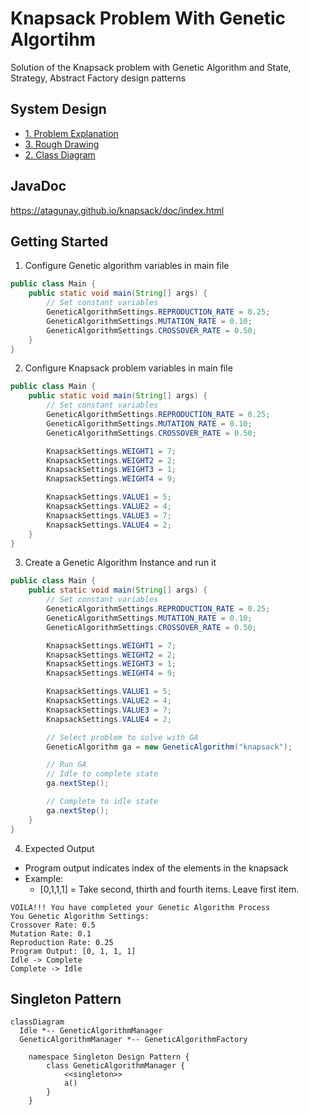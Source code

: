 # Knapsack Problem With Genetic Algortihm

Solution of the Knapsack problem with Genetic Algorithm and State, Strategy,
Abstract Factory design patterns

## System Design

* [1. Problem Explanation](/systemDesign/knapsack.md)
* [3. Rough Drawing](https://miro.com/app/board/uXjVNGdVCg4=/?share_link_id=657114321129)
* [2. Class Diagram](/systemDesign/classDiagram.md)

## JavaDoc

https://atagunay.github.io/knapsack/doc/index.html

## Getting Started

1. Configure Genetic algorithm variables in main file

```java
public class Main {
    public static void main(String[] args) {
        // Set constant variables
        GeneticAlgorithmSettings.REPRODUCTION_RATE = 0.25;
        GeneticAlgorithmSettings.MUTATION_RATE = 0.10;
        GeneticAlgorithmSettings.CROSSOVER_RATE = 0.50;
    }
}
```

2. Configure Knapsack problem variables in main file

```java
public class Main {
    public static void main(String[] args) {
        // Set constant variables
        GeneticAlgorithmSettings.REPRODUCTION_RATE = 0.25;
        GeneticAlgorithmSettings.MUTATION_RATE = 0.10;
        GeneticAlgorithmSettings.CROSSOVER_RATE = 0.50;

        KnapsackSettings.WEIGHT1 = 7;
        KnapsackSettings.WEIGHT2 = 2;
        KnapsackSettings.WEIGHT3 = 1;
        KnapsackSettings.WEIGHT4 = 9;

        KnapsackSettings.VALUE1 = 5;
        KnapsackSettings.VALUE2 = 4;
        KnapsackSettings.VALUE3 = 7;
        KnapsackSettings.VALUE4 = 2;
    }
}
```

3. Create a Genetic Algorithm Instance and run it

```java
public class Main {
    public static void main(String[] args) {
        // Set constant variables
        GeneticAlgorithmSettings.REPRODUCTION_RATE = 0.25;
        GeneticAlgorithmSettings.MUTATION_RATE = 0.10;
        GeneticAlgorithmSettings.CROSSOVER_RATE = 0.50;

        KnapsackSettings.WEIGHT1 = 7;
        KnapsackSettings.WEIGHT2 = 2;
        KnapsackSettings.WEIGHT3 = 1;
        KnapsackSettings.WEIGHT4 = 9;

        KnapsackSettings.VALUE1 = 5;
        KnapsackSettings.VALUE2 = 4;
        KnapsackSettings.VALUE3 = 7;
        KnapsackSettings.VALUE4 = 2;

        // Select problem to solve with GA
        GeneticAlgorithm ga = new GeneticAlgorithm("knapsack");

        // Run GA
        // Idle to complete state
        ga.nextStep();

        // Complete to idle state
        ga.nextStep();
    }
}
```

4. Expected Output

* Program output indicates index of the elements in the knapsack
* Example:
  * [0,1,1,1] = Take second, thirth and fourth items. Leave first item.

```
VOILA!!! You have completed your Genetic Algorithm Process
You Genetic Algorithm Settings:
Crossover Rate: 0.5
Mutation Rate: 0.1
Reproduction Rate: 0.25
Program Output: [0, 1, 1, 1]
Idle -> Complete
Complete -> Idle
```

## Singleton Pattern

```mermaid
classDiagram
  Idle *-- GeneticAlgorithmManager
  GeneticAlgorithmManager *-- GeneticAlgorithmFactory
  
    namespace Singleton Design Pattern {
        class GeneticAlgorithmManager {
            <<singleton>>
            a()
        }
    }
```

 